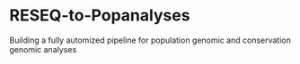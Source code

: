 # RESEQ-to-Popanalyses
Building a fully automized pipeline for population genomic and conservation genomic analyses
